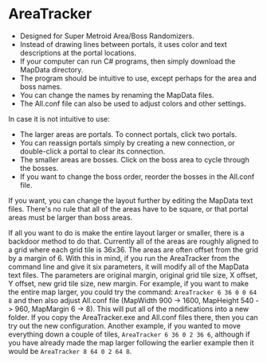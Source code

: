 # AreaTracker

- Designed for Super Metroid Area/Boss Randomizers.
- Instead of drawing lines between portals, it uses color and text descriptions at the portal locations.
- If your computer can run C# programs, then simply download the MapData directory.
- The program should be intuitive to use, except perhaps for the area and boss names.
- You can change the names by renaming the MapData files.
- The All.conf file can also be used to adjust colors and other settings.

In case it is not intuitive to use:
- The larger areas are portals.  To connect portals, click two portals.
- You can reassign portals simply by creating a new connection, or double-click a portal to clear its connection.
- The smaller areas are bosses.  Click on the boss area to cycle through the bosses.
- If you want to change the boss order, reorder the bosses in the All.conf file.

If you want, you can change the layout further by editing the MapData text files.
There's no rule that all of the areas have to be square, or that portal areas must be larger than boss areas.

If all you want to do is make the entire layout larger or smaller, there is a backdoor method to do that.
Currently all of the areas are roughly aligned to a grid where each grid tile is 36x36.
The areas are often offset from the grid by a margin of 6.
With this in mind, if you run the AreaTracker from the command line and give it six parameters, it will modify all of the MapData text files.
The parameters are original margin, original grid tile size, X offset, Y offset, new grid tile size, new margin.
For example, if you want to make the entire map larger, you could try the command:
`AreaTracker 6 36 0 0 64 8` and then also adjust All.conf file (MapWidth 900 -> 1600, MapHeight 540 -> 960, MapMargin 6 -> 8).
This will put all of the modifications into a new folder. If you copy the AreaTracker.exe and All.conf files there, then you can try out the new configuration.
Another example, if you wanted to move everything down a couple of tiles, `AreaTracker 6 36 0 2 36 6`,
although if you have already made the map larger following the earlier example then it would be `AreaTracker 8 64 0 2 64 8`.
